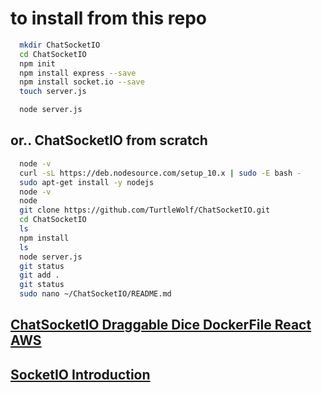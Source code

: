 # to install from this repo

```bash
  mkdir ChatSocketIO
  cd ChatSocketIO
  npm init
  npm install express --save
  npm install socket.io --save
  touch server.js
```

```bash  
  node server.js
```  

## or.. ChatSocketIO from scratch

```bash
  node -v
  curl -sL https://deb.nodesource.com/setup_10.x | sudo -E bash -
  sudo apt-get install -y nodejs
  node -v
  node
  git clone https://github.com/TurtleWolf/ChatSocketIO.git
  cd ChatSocketIO
  ls
  npm install
  ls
  node server.js
  git status
  git add .
  git status
  sudo nano ~/ChatSocketIO/README.md
```

## [ChatSocketIO Draggable Dice DockerFile React AWS](http://ec2-52-87-220-90.compute-1.amazonaws.com/ "Node / NGINX ; Docker : AWS")

## [SocketIO Introduction](https://socket.io/get-started/chat/ "SocketIO Introduction")
